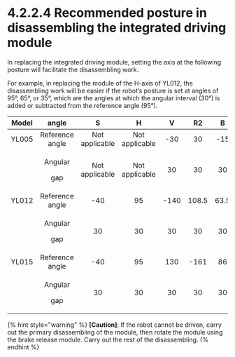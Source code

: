 # 4.2.2.4 Recommended posture in disassembling the integrated driving module

In replacing the integrated driving module, setting the axis at the following posture will facilitate the disassembling work.

For example, in replacing the module of the H-axis of YL012, the disassembling work will be easier if the robot’s posture is set at angles of 95°, 65°, or 35°, which are the angles at which the angular interval (30°) is added or subtracted from the reference angle (95°).



| Model |           angle           |      **S**     |      **H**     | **V** | **R2** | **B** |     **R1**     |
| :---: | :-----------------------: | :------------: | :------------: | :---: | :----: | :---: | :------------: |
| YL005 |      Reference angle      | Not applicable | Not applicable |  -30  |   30   |  -15  | Not applicable |
|       | <p>Angular</p><p> gap</p> | Not applicable | Not applicable |   30  |   30   |   30  | Not applicable |
| YL012 |      Reference angle      |       -40      |       95       |  -140 |  108.5 |  63.5 | Not applicable |
|       | <p>Angular </p><p>gap</p> |       30       |       30       |   30  |   30   |   30  | Not applicable |
| YL015 |      Reference angle      |       -40      |       95       |  130  |  -161  |   86  | Not applicable |
|       |  <p>Angular</p><p>gap</p> |       30       |       30       |   30  |   30   |   30  | Not applicable |

{% hint style="warning" %}
**\[Caution]**: If the robot cannot be driven, carry out the primary disassembling of the module, then rotate the module using the brake release module. Carry out the rest of the disassembling. 
{% endhint %}
